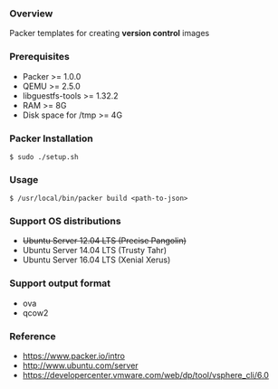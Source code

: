 ### Overview

Packer templates for creating **version control** images


### Prerequisites

* Packer >= 1.0.0
* QEMU >= 2.5.0
* libguestfs-tools >= 1.32.2
* RAM >= 8G
* Disk space for /tmp >= 4G


### Packer Installation

    $ sudo ./setup.sh


### Usage

    $ /usr/local/bin/packer build <path-to-json>


### Support OS distributions

* ~~Ubuntu Server 12.04 LTS (Precise Pangolin)~~
* Ubuntu Server 14.04 LTS (Trusty Tahr)
* Ubuntu Server 16.04 LTS (Xenial Xerus)


### Support output format

* ova
* qcow2


### Reference

* https://www.packer.io/intro
* http://www.ubuntu.com/server
* https://developercenter.vmware.com/web/dp/tool/vsphere_cli/6.0
